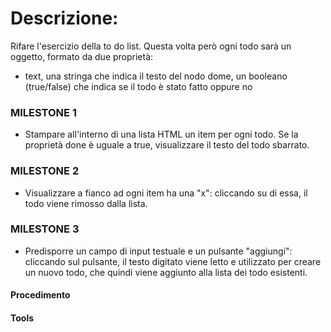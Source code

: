 # Descrizione:
Rifare l'esercizio della to do list. Questa volta però ogni todo sarà un oggetto, formato da due proprietà:
- text, una stringa che indica il testo del nodo dome, un booleano (true/false) che indica se il todo è stato fatto oppure no
### MILESTONE 1
- Stampare all'interno di una lista HTML un item per ogni todo. Se la proprietà done è uguale a true, visualizzare il testo del todo sbarrato.
### MILESTONE 2
- Visualizzare a fianco ad ogni item ha una "x": cliccando su di essa, il todo viene rimosso dalla lista.
### MILESTONE 3
- Predisporre un campo di input testuale e un pulsante "aggiungi": cliccando sul pulsante, il testo digitato viene letto e utilizzato per creare un nuovo todo, che quindi viene aggiunto alla lista dei todo esistenti.


<!-- Bonus:
1- oltre al click sul pulsante, intercettare anche il tasto ENTER per aggiungere il todo alla lista
2- cliccando sul testo dell'item, invertire il valore della proprietà done del todo corrispondente (se done era uguale a false, impostare true e viceversa) -->

#### Procedimento
#### Tools
